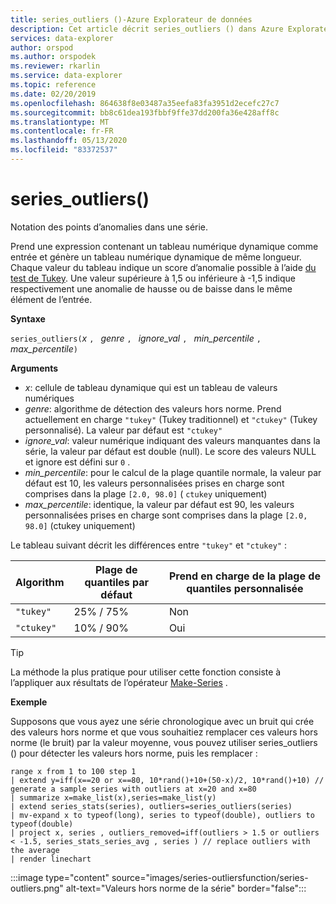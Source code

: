 ```yaml
---
title: series_outliers ()-Azure Explorateur de données
description: Cet article décrit series_outliers () dans Azure Explorateur de données.
services: data-explorer
author: orspod
ms.author: orspodek
ms.reviewer: rkarlin
ms.service: data-explorer
ms.topic: reference
ms.date: 02/20/2019
ms.openlocfilehash: 864638f8e03487a35eefa83fa3951d2ecefc27c7
ms.sourcegitcommit: bb8c61dea193fbbf9ffe37dd200fa36e428aff8c
ms.translationtype: MT
ms.contentlocale: fr-FR
ms.lasthandoff: 05/13/2020
ms.locfileid: "83372537"
---
```

# <a name="series_outliers"></a>series_outliers()

Notation des points d’anomalies dans une série.

Prend une expression contenant un tableau numérique dynamique comme entrée et génère un tableau numérique dynamique de même longueur. Chaque valeur du tableau indique un score d’anomalie possible à l’aide [du test de Tukey](https://en.wikipedia.org/wiki/Outlier#Tukey.27s_test). Une valeur supérieure à 1,5 ou inférieure à -1,5 indique respectivement une anomalie de hausse ou de baisse dans le même élément de l’entrée.   

**Syntaxe**

`series_outliers(`*x* `, ` *genre* `, ` *ignore_val* `, ` *min_percentile* `, ` *max_percentile*`)`

**Arguments**

* *x*: cellule de tableau dynamique qui est un tableau de valeurs numériques
* *genre*: algorithme de détection des valeurs hors norme. Prend actuellement en charge `"tukey"` (Tukey traditionnel) et `"ctukey"` (Tukey personnalisé). La valeur par défaut est `"ctukey"`
* *ignore_val*: valeur numérique indiquant des valeurs manquantes dans la série, la valeur par défaut est double (null). Le score des valeurs NULL et ignore est défini sur `0` .
* *min_percentile*: pour le calcul de la plage quantile normale, la valeur par défaut est 10, les valeurs personnalisées prises en charge sont comprises dans la plage `[2.0, 98.0]` ( `ctukey` uniquement) 
* *max_percentile*: identique, la valeur par défaut est 90, les valeurs personnalisées prises en charge sont comprises dans la plage `[2.0, 98.0]` (ctukey uniquement) 

Le tableau suivant décrit les différences entre `"tukey"` et `"ctukey"` :

| Algorithm | Plage de quantiles par défaut | Prend en charge de la plage de quantiles personnalisée |
|-----------|----------------------- |--------------------------------|
| `"tukey"` | 25% / 75%              | Non                             |
| `"ctukey"`| 10% / 90%              | Oui                            |


> [!TIP]
> La méthode la plus pratique pour utiliser cette fonction consiste à l’appliquer aux résultats de l’opérateur [Make-Series](make-seriesoperator.md) .

**Exemple**

Supposons que vous ayez une série chronologique avec un bruit qui crée des valeurs hors norme et que vous souhaitiez remplacer ces valeurs hors norme (le bruit) par la valeur moyenne, vous pouvez utiliser series_outliers () pour détecter les valeurs hors norme, puis les remplacer :

<!-- csl: https://help.kusto.windows.net:443/Samples -->
```kusto
range x from 1 to 100 step 1 
| extend y=iff(x==20 or x==80, 10*rand()+10+(50-x)/2, 10*rand()+10) // generate a sample series with outliers at x=20 and x=80
| summarize x=make_list(x),series=make_list(y)
| extend series_stats(series), outliers=series_outliers(series)
| mv-expand x to typeof(long), series to typeof(double), outliers to typeof(double)
| project x, series , outliers_removed=iff(outliers > 1.5 or outliers < -1.5, series_stats_series_avg , series ) // replace outliers with the average
| render linechart
``` 

:::image type="content" source="images/series-outliersfunction/series-outliers.png" alt-text="Valeurs hors norme de la série" border="false":::
